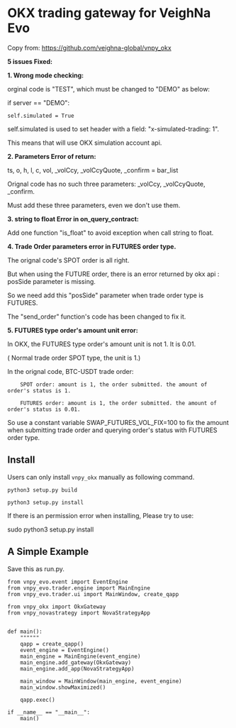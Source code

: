 # OKX trading gateway for VeighNa Evo

Copy from: https://github.com/veighna-global/vnpy_okx

**5 issues Fixed:**

**1. Wrong mode checking:**
   
   orginal code is "TEST", which must be changed to "DEMO" as below:

if server == "DEMO":

    self.simulated = True


self.simulated is used to set header with a field: "x-simulated-trading: 1".

This means that will use OKX simulation account api.


**2. Parameters Error of return:**

   ts, o, h, l, c, vol, _volCcy, _volCcyQuote, _confirm = bar_list

   Orignal code has no such three parameters: _volCcy, _volCcyQuote, _confirm.
   
   Must add these three parameters, even we don't use them.


**3. string to float Error in on_query_contract:**
   
   Add one function "is_float" to avoid exception when call string to float.


**4. Trade Order parameters error in FUTURES order type.**
   
   The orignal code's SPOT order is all right.
   
   But when using the FUTURE order, there is an error returned by okx api : posSide parameter is missing.
   
   So we need add this "posSide" parameter when trade order type is FUTURES.
   
   The "send_order" function's code has been changed to fix it.


**5. FUTURES type order's amount unit error:**
   
   In OKX, the FUTURES type order's amount unit is not 1. It is 0.01.
   
   ( Normal trade order SPOT type, the unit is 1.)
   
   In the orignal code, BTC-USDT trade order:
   
        SPOT order: amount is 1, the order submitted. the amount of order's status is 1.
        
        FUTURES order: amount is 1, the order submitted. the amount of order's status is 0.01.

   So use a constant variable SWAP_FUTURES_VOL_FIX=100 to fix the amount when submitting trade order and querying order's status with FUTURES order type.



## Install

Users can only install ``vnpy_okx`` manually as following command.

```
python3 setup.py build
```
```
python3 setup.py install
```

If there is an permission error when installing, Please try to use:

sudo python3 setup.py install


## A Simple Example

Save this as run.py.

```
from vnpy_evo.event import EventEngine
from vnpy_evo.trader.engine import MainEngine
from vnpy_evo.trader.ui import MainWindow, create_qapp

from vnpy_okx import OkxGateway
from vnpy_novastrategy import NovaStrategyApp


def main():
    """"""
    qapp = create_qapp()
    event_engine = EventEngine()
    main_engine = MainEngine(event_engine)
    main_engine.add_gateway(OkxGateway)
    main_engine.add_app(NovaStrategyApp)

    main_window = MainWindow(main_engine, event_engine)
    main_window.showMaximized()

    qapp.exec()

if __name__ == "__main__":
    main()
```
